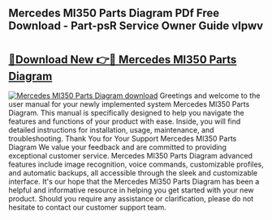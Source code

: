 ## Mercedes Ml350 Parts Diagram PDf Free Download - Part-psR Service Owner Guide vIpwv

# <h2><a href="http://dfmyg1z.blite.top/?on=Mercedes+Ml350+Parts+Diagram">🔗Download New 👉🔴 Mercedes Ml350 Parts Diagram</a></h2>

[![Mercedes Ml350 Parts Diagram download](https://i.imgur.com/lujVjoI.png)](http://dfmyg1z.blite.top/?on=Mercedes+Ml350+Parts+Diagram)
Greetings and welcome to the user manual for your newly implemented system Mercedes Ml350 Parts Diagram. This manual is specifically designed to help you navigate the features and functions of your product with ease. Inside, you will find detailed instructions for installation, usage, maintenance, and troubleshooting. Thank You for Your Support Mercedes Ml350 Parts Diagram We value your feedback and are committed to providing exceptional customer service. Mercedes Ml350 Parts Diagram advanced features include image recognition, voice commands, customizable profiles, and automatic backups, all accessible through the sleek and customizable interface. It's our hope that the Mercedes Ml350 Parts Diagram has been a helpful and informative resource in helping you get started with your new product. Should you require any assistance or clarification, please do not hesitate to contact our customer support team.
